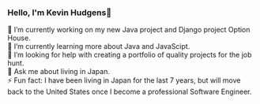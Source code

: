 ### Hello, I'm Kevin Hudgens👋


🔭 I’m currently working on my new Java project and Django project Option House.  
🌱 I’m currently learning more about Java and JavaScipt.  
🤔 I’m looking for help with creating a portfolio of quality projects for the job hunt.  
💬 Ask me about living in Japan.   
⚡ Fun fact: I have been living in Japan for the last 7 years, but will move back to the United States once I become a professional Software Engineer.  
